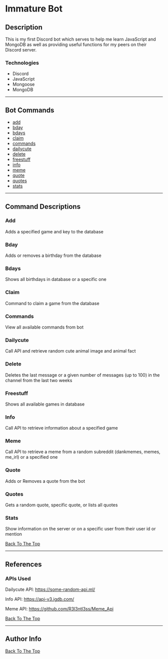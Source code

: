 # Immature Bot

## Description
This is my first Discord bot which serves to help me learn JavaScript and MongoDB as well as providing useful functions for my peers on their Discord server. 

### Technologies
- Discord
- JavaScript
- Mongoose
- MongoDB

---

## Bot Commands
- [add](#add)
- [bday](#bday)
- [bdays](#bdays)
- [claim](#claim)
- [commands](#commands)
- [dailycute](#dailycute)
- [delete](#delete)
- [freestuff](#freestuff)
- [info](#info)
- [meme](#meme)
- [quote](#quote)
- [quotes](#quotes)
- [stats](#stats)

---
## Command Descriptions
### Add
Adds a specified game and key to the database
### Bday
Adds or removes a birthday from the database
### Bdays
Shows all birthdays in database or a specific one
### Claim
Command to claim a game from the database
### Commands
View all available commands from bot
### Dailycute
Call API and retrieve random cute animal image and animal fact
### Delete
Deletes the last message or a given number of messages (up to 100) in the channel from the last two weeks
### Freestuff
Shows all available games in database
### Info
Call API to retrieve information about a specified game
### Meme
Call API to retrieve a meme from a random subreddit (dankmemes, memes, me_irl) or a specified one
### Quote
Adds or Removes a quote from the bot
### Quotes
Gets a random quote, specific quote, or lists all quotes
### Stats
Show information on the server or on a specific user from their user id or mention

[Back To The Top](#Immature-Bot)

---
## References
### APIs Used
Dailycute API: 	https://some-random-api.ml/

Info API: https://api-v3.igdb.com/

Meme API: https://github.com/R3l3ntl3ss/Meme_Api

[Back To The Top](#Immature-Bot)

---
## Author Info

[Back To The Top](#Immature-Bot)

